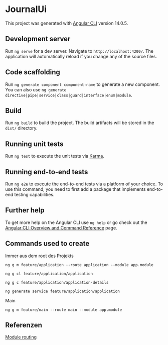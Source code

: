 # JournalUi

This project was generated with [Angular CLI](https://github.com/angular/angular-cli) version 14.0.5.

## Development server

Run `ng serve` for a dev server. Navigate to `http://localhost:4200/`. The application will automatically reload if you change any of the source files.

## Code scaffolding

Run `ng generate component component-name` to generate a new component. You can also use `ng generate directive|pipe|service|class|guard|interface|enum|module`.

## Build

Run `ng build` to build the project. The build artifacts will be stored in the `dist/` directory.

## Running unit tests

Run `ng test` to execute the unit tests via [Karma](https://karma-runner.github.io).

## Running end-to-end tests

Run `ng e2e` to execute the end-to-end tests via a platform of your choice. To use this command, you need to first add a package that implements end-to-end testing capabilities.

## Further help

To get more help on the Angular CLI use `ng help` or go check out the [Angular CLI Overview and Command Reference](https://angular.io/cli) page.


## Commands used to create
Immer aus dem root des Projekts
```shell
ng g m feature/application --route application --module app.module
```
```shell
ng g cl feature/application/application
```

```shell
ng g c feature/application/application-details
```

```shell
ng generate service feature/application/application
```


Main
```shell
ng g m feature/main --route main --module app.module
```



## Referenzen
[Module routing](https://angular.io/guide/lazy-loading-ngmodules#step-by-step)

